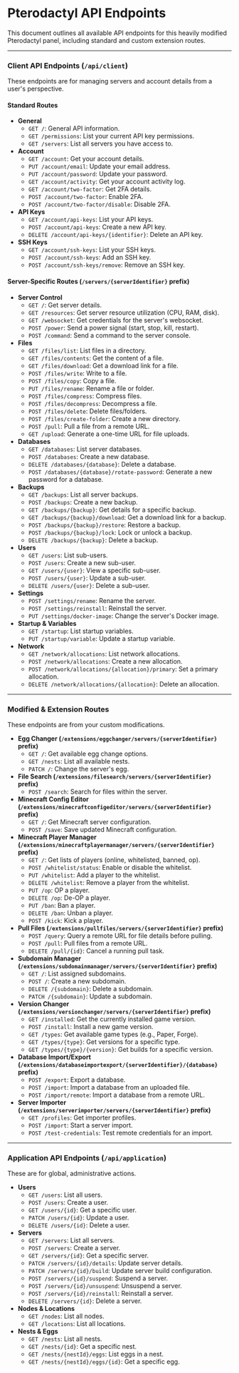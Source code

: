 # Pterodactyl API Endpoints

This document outlines all available API endpoints for this heavily modified Pterodactyl panel, including standard and custom extension routes.

---

### Client API Endpoints (`/api/client`)

These endpoints are for managing servers and account details from a user's perspective.

#### **Standard Routes**

*   **General**
    *   `GET /`: General API information.
    *   `GET /permissions`: List your current API key permissions.
    *   `GET /servers`: List all servers you have access to.
*   **Account**
    *   `GET /account`: Get your account details.
    *   `PUT /account/email`: Update your email address.
    *   `PUT /account/password`: Update your password.
    *   `GET /account/activity`: Get your account activity log.
    *   `GET /account/two-factor`: Get 2FA details.
    *   `POST /account/two-factor`: Enable 2FA.
    *   `POST /account/two-factor/disable`: Disable 2FA.
*   **API Keys**
    *   `GET /account/api-keys`: List your API keys.
    *   `POST /account/api-keys`: Create a new API key.
    *   `DELETE /account/api-keys/{identifier}`: Delete an API key.
*   **SSH Keys**
    *   `GET /account/ssh-keys`: List your SSH keys.
    *   `POST /account/ssh-keys`: Add an SSH key.
    *   `POST /account/ssh-keys/remove`: Remove an SSH key.

#### **Server-Specific Routes (`/servers/{serverIdentifier}` prefix)**

*   **Server Control**
    *   `GET /`: Get server details.
    *   `GET /resources`: Get server resource utilization (CPU, RAM, disk).
    *   `GET /websocket`: Get credentials for the server's websocket.
    *   `POST /power`: Send a power signal (start, stop, kill, restart).
    *   `POST /command`: Send a command to the server console.
*   **Files**
    *   `GET /files/list`: List files in a directory.
    *   `GET /files/contents`: Get the content of a file.
    *   `GET /files/download`: Get a download link for a file.
    *   `POST /files/write`: Write to a file.
    *   `POST /files/copy`: Copy a file.
    *   `PUT /files/rename`: Rename a file or folder.
    *   `POST /files/compress`: Compress files.
    *   `POST /files/decompress`: Decompress a file.
    *   `POST /files/delete`: Delete files/folders.
    *   `POST /files/create-folder`: Create a new directory.
    *   `POST /pull`: Pull a file from a remote URL.
    *   `GET /upload`: Generate a one-time URL for file uploads.
*   **Databases**
    *   `GET /databases`: List server databases.
    *   `POST /databases`: Create a new database.
    *   `DELETE /databases/{database}`: Delete a database.
    *   `POST /databases/{database}/rotate-password`: Generate a new password for a database.
*   **Backups**
    *   `GET /backups`: List all server backups.
    *   `POST /backups`: Create a new backup.
    *   `GET /backups/{backup}`: Get details for a specific backup.
    *   `GET /backups/{backup}/download`: Get a download link for a backup.
    *   `POST /backups/{backup}/restore`: Restore a backup.
    *   `POST /backups/{backup}/lock`: Lock or unlock a backup.
    *   `DELETE /backups/{backup}`: Delete a backup.
*   **Users**
    *   `GET /users`: List sub-users.
    *   `POST /users`: Create a new sub-user.
    *   `GET /users/{user}`: View a specific sub-user.
    *   `POST /users/{user}`: Update a sub-user.
    *   `DELETE /users/{user}`: Delete a sub-user.
*   **Settings**
    *   `POST /settings/rename`: Rename the server.
    *   `POST /settings/reinstall`: Reinstall the server.
    *   `PUT /settings/docker-image`: Change the server's Docker image.
*   **Startup & Variables**
    *   `GET /startup`: List startup variables.
    *   `PUT /startup/variable`: Update a startup variable.
*   **Network**
    *   `GET /network/allocations`: List network allocations.
    *   `POST /network/allocations`: Create a new allocation.
    *   `POST /network/allocations/{allocation}/primary`: Set a primary allocation.
    *   `DELETE /network/allocations/{allocation}`: Delete an allocation.

---

### **Modified & Extension Routes**

These endpoints are from your custom modifications.

*   **Egg Changer (`/extensions/eggchanger/servers/{serverIdentifier}` prefix)**
    *   `GET /`: Get available egg change options.
    *   `GET /nests`: List all available nests.
    *   `PATCH /`: Change the server's egg.
*   **File Search (`/extensions/filesearch/servers/{serverIdentifier}` prefix)**
    *   `POST /search`: Search for files within the server.
*   **Minecraft Config Editor (`/extensions/minecraftconfigeditor/servers/{serverIdentifier}` prefix)**
    *   `GET /`: Get Minecraft server configuration.
    *   `POST /save`: Save updated Minecraft configuration.
*   **Minecraft Player Manager (`/extensions/minecraftplayermanager/servers/{serverIdentifier}` prefix)**
    *   `GET /`: Get lists of players (online, whitelisted, banned, op).
    *   `POST /whitelist/status`: Enable or disable the whitelist.
    *   `PUT /whitelist`: Add a player to the whitelist.
    *   `DELETE /whitelist`: Remove a player from the whitelist.
    *   `PUT /op`: OP a player.
    *   `DELETE /op`: De-OP a player.
    *   `PUT /ban`: Ban a player.
    *   `DELETE /ban`: Unban a player.
    *   `POST /kick`: Kick a player.
*   **Pull Files (`/extensions/pullfiles/servers/{serverIdentifier}` prefix)**
    *   `POST /query`: Query a remote URL for file details before pulling.
    *   `POST /pull`: Pull files from a remote URL.
    *   `DELETE /pull/{id}`: Cancel a running pull task.
*   **Subdomain Manager (`/extensions/subdomainmanager/servers/{serverIdentifier}` prefix)**
    *   `GET /`: List assigned subdomains.
    *   `POST /`: Create a new subdomain.
    *   `DELETE /{subdomain}`: Delete a subdomain.
    *   `PATCH /{subdomain}`: Update a subdomain.
*   **Version Changer (`/extensions/versionchanger/servers/{serverIdentifier}` prefix)**
    *   `GET /installed`: Get the currently installed game version.
    *   `POST /install`: Install a new game version.
    *   `GET /types`: Get available game types (e.g., Paper, Forge).
    *   `GET /types/{type}`: Get versions for a specific type.
    *   `GET /types/{type}/{version}`: Get builds for a specific version.
*   **Database Import/Export (`/extensions/databaseimportexport/{serverIdentifier}/{database}` prefix)**
    *   `POST /export`: Export a database.
    *   `POST /import`: Import a database from an uploaded file.
    *   `POST /import/remote`: Import a database from a remote URL.
*   **Server Importer (`/extensions/serverimporter/servers/{serverIdentifier}` prefix)**
    *   `GET /profiles`: Get importer profiles.
    *   `POST /import`: Start a server import.
    *   `POST /test-credentials`: Test remote credentials for an import.

---

### Application API Endpoints (`/api/application`)

These are for global, administrative actions.

*   **Users**
    *   `GET /users`: List all users.
    *   `POST /users`: Create a user.
    *   `GET /users/{id}`: Get a specific user.
    *   `PATCH /users/{id}`: Update a user.
    *   `DELETE /users/{id}`: Delete a user.
*   **Servers**
    *   `GET /servers`: List all servers.
    *   `POST /servers`: Create a server.
    *   `GET /servers/{id}`: Get a specific server.
    *   `PATCH /servers/{id}/details`: Update server details.
    *   `PATCH /servers/{id}/build`: Update server build configuration.
    *   `POST /servers/{id}/suspend`: Suspend a server.
    *   `POST /servers/{id}/unsuspend`: Unsuspend a server.
    *   `POST /servers/{id}/reinstall`: Reinstall a server.
    *   `DELETE /servers/{id}`: Delete a server.
*   **Nodes & Locations**
    *   `GET /nodes`: List all nodes.
    *   `GET /locations`: List all locations.
*   **Nests & Eggs**
    *   `GET /nests`: List all nests.
    *   `GET /nests/{id}`: Get a specific nest.
    *   `GET /nests/{nestId}/eggs`: List eggs in a nest.
    *   `GET /nests/{nestId}/eggs/{id}`: Get a specific egg.
